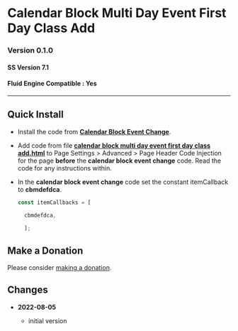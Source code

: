 # Calendar Block Multi Day Event First Day Class Add

### Version 0.1.0

#### SS Version 7.1

#### Fluid Engine Compatible : Yes

---

## Quick Install

* Install the code from **[Calendar Block Event Change][1]**.
  
* Add code from file **[calendar block multi day event first day class
  add.html][2]** to Page Settings > Advanced > Page Header Code Injection for
  the page **before** the **calendar block event change** code. Read the code
  for any instructions within.
  
* In the **calendar block event change** code set the constant itemCallback to
  **cbmdefdca**.
  
  ```javascript
  const itemCallbacks = [
  
    cbmdefdca,
    
    ];
  ```

## Make a Donation

Please consider [making a donation][3].

## Changes

<!-- * **2021-08-02**

  * fix minor documentation issues
  * bumped version to 0.1d1
  -->
* **2022-08-05**

  * initial version

[1]: https://github.com/tomsWebConsulting/twcsl/tree/main/v7.1/Calendar%20Block%20Event%20Change#calendar-block-event-change
[2]: calendar%20block%20multi%20day%20event%20first%20day%20class%20add.html#L1
[3]: https://github.com/tomsWebConsulting/twcsl#make-a-donation

